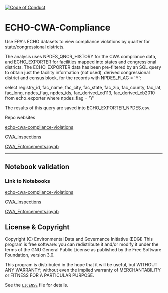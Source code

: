  [![Code of Conduct](https://img.shields.io/badge/%E2%9D%A4-code%20of%20conduct-blue.svg?style=flat)](https://github.com/edgi-govdata-archiving/overview/blob/master/CONDUCT.md)

# ECHO-CWA-Compliance
Use EPA's ECHO datasets to view compliance violations by quarter for state/congressional districts.

The analysis uses NPDES_QNCR_HISTORY for the CWA compliance data, and ECHO_EXPORTER for facilities
mapped into states and congressional districts.  The ECHO_EXPORTER data has been pre-filtered by
an SQL query to obtain just the facility information (not used), derived congressional district and
census block, for the records with NPDES_FLAG = 'Y':

select registry_id, fac_name, fac_city, fac_state, fac_zip, fac_county, 
fac_lat, fac_long, npdes_flag, npdes_ids, fac_derived_cd113, fac_derived_cb2010
from echo_exporter where npdes_flag = 'Y'

The results of this query are saved into ECHO_EXPORTER_NPDES.csv.

Repo websites

[echo-cwa-compliance-violations](https://colab.research.google.com/github/edgi-govdata-archiving/ECHO-Clean-Water-Act/blob/master/echo-cwa-compliance-violations.ipynb)

[CWA_Inspections](https://colab.research.google.com/github/edgi-govdata-archiving/ECHO-Clean-Water-Act/blob/master/echo-cwa-compliances-inspections.ipynb)

[CWA_Enforcements.ipynb](https://colab.research.google.com/github/edgi-govdata-archiving/ECHO-Clean-Water-Act/blob/master/echo-cwa-enforcements.ipynb)

---

## Notebook validation

### Link to Notebooks

[echo-cwa-compliance-violations](https://colab.research.google.com/github/edgi-govdata-archiving/ECHO-Clean-Water-Act/blob/master/echo-cwa-compliance-violations.ipynb)

[CWA_Inspections](https://colab.research.google.com/github/edgi-govdata-archiving/ECHO-Clean-Water-Act/blob/master/echo-cwa-compliances-inspections.ipynb)

[CWA_Enforcements.ipynb](https://colab.research.google.com/github/edgi-govdata-archiving/ECHO-Clean-Water-Act/blob/master/echo-cwa-enforcements.ipynb)

## License & Copyright

Copyright (C) <year> Environmental Data and Governance Initiative (EDGI)
This program is free software: you can redistribute it and/or modify it under the terms of the GNU General Public License as published by the Free Software Foundation, version 3.0.

This program is distributed in the hope that it will be useful, but WITHOUT ANY WARRANTY; without even the implied warranty of MERCHANTABILITY or FITNESS FOR A PARTICULAR PURPOSE.

See the [`LICENSE`](/LICENSE) file for details.
